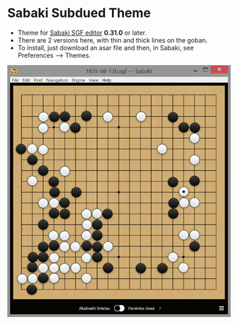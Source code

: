 # Sabaki Subdued Theme

* Theme for [Sabaki SGF editor](https://github.com/yishn/Sabaki) **0.31.0** or later.
* There are 2 versions here, with thin and thick lines on the goban.
* To install, just download an asar file and then, in Sabaki, see Preferences --> Themes.

![Theme Screenshot](https://raw.githubusercontent.com/fohristiwhirl/sabaki_subdued_theme/master/screenshot.gif)
